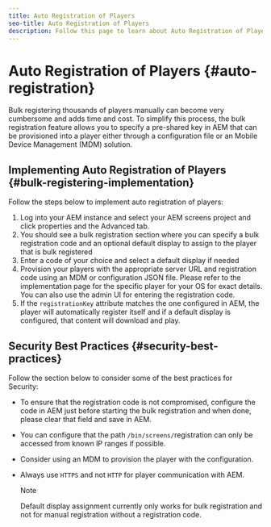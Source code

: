 ```yaml
---
title: Auto Registration of Players
seo-title: Auto Registration of Players
description: Follow this page to learn about Auto Registration of Players with AMS/On-Prem Screens.
---
```


# Auto Registration of Players {#auto-registration}

Bulk registering thousands of players manually can become very cumbersome and adds time and cost. To simplify this process, the bulk registration feature allows you to specify a pre-shared key in AEM that can be provisioned into a player either through a configuration file or an Mobile Device Management (MDM) solution.

## Implementing Auto Registration of Players {#bulk-registering-implementation}

Follow the steps below to implement auto registration of players:

1. Log into your AEM instance and select your AEM screens project and click properties and the Advanced tab.
1. You should see a bulk registration section where you can specify a bulk registration code and an optional default display to assign to the player that is bulk registered
1. Enter a code of your choice and select a default display if needed
1. Provision your players with the appropriate server URL and registration code using an MDM or configuration JSON file. Please refer to the implementation page for the specific player for your OS for exact details. You can also use the admin UI for entering the registration code.
1. If the `registrationKey` attribute matches the one configured in AEM, the player will automatically register itself and if a default display is configured, that content will download and play.

## Security Best Practices {#security-best-practices}

Follow the section below to consider some of the best practices for Security:

* To ensure that the registration code is not compromised, configure the code in AEM just before starting the bulk registration and when done, please clear that field and save in AEM.

* You can configure that the path `/bin/screens/`registration can only be accessed from known IP ranges if possible.

* Consider using an MDM to provision the player with the configuration. 

* Always use `HTTPS` and not `HTTP` for player communication with AEM.

   >[!NOTE]
   >Default display assignment currently only works for bulk registration and not for manual registration without a registration code.
